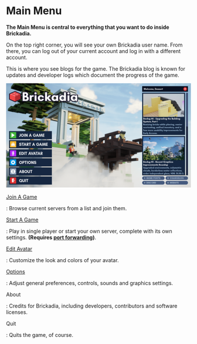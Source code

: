 # Main Menu

**The Main Menu is central to everything that you want to do inside Brickadia.**

On the top right corner, you will see your own Brickadia user name. From there, you can log out of your current account and log in with a different account.

This is where you see blogs for the game. The Brickadia blog is known for updates and developer logs which document the progress of the game.

![main_menu.png](main_menu.png)

[Join A Game](server_list)

: Browse current servers from a list and join them.

[Start A Game](server_management.md)

: Play in single player or start your own server, complete with its own settings. **(Requires [port forwarding]())**.

[Edit Avatar]()

: Customize the look and colors of your avatar.

[Options]()

: Adjust general preferences, controls, sounds and graphics settings.

About

: Credits for Brickadia, including developers, contributors and software licenses.

Quit

: Quits the game, of course.